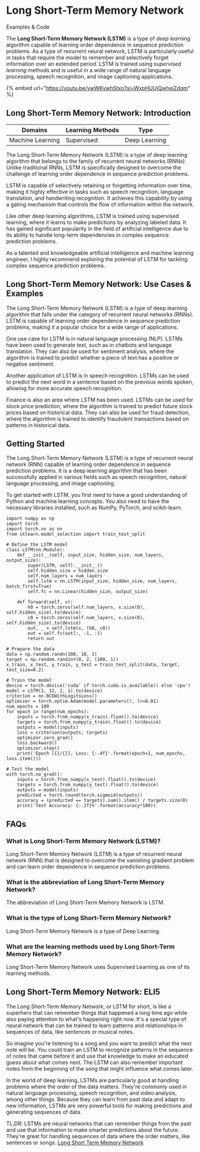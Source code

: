 # Long Short-Term Memory Network

Examples & Code

The **Long Short-Term Memory Network (LSTM)** is a type of _deep learning_ algorithm capable of learning order dependence in sequence prediction problems. As a type of recurrent neural network, LSTM is particularly useful in tasks that require the model to remember and selectively forget information over an extended period. LSTM is trained using _supervised learning_ methods and is useful in a wide range of natural language processing, speech recognition, and image captioning applications.

{% embed url="https://youtu.be/ywWKywhStxo?si=WxpHUUjQwheiZdqm" %}

## Long Short-Term Memory Network: Introduction

| Domains          | Learning Methods | Type          |
| ---------------- | ---------------- | ------------- |
| Machine Learning | Supervised       | Deep Learning |

The Long Short-Term Memory Network (LSTM) is a type of deep learning algorithm that belongs to the family of recurrent neural networks (RNNs). Unlike traditional RNNs, LSTM is specifically designed to overcome the challenge of learning order dependence in sequence prediction problems.

LSTM is capable of selectively retaining or forgetting information over time, making it highly effective in tasks such as speech recognition, language translation, and handwriting recognition. It achieves this capability by using a gating mechanism that controls the flow of information within the network.

Like other deep learning algorithms, LSTM is trained using supervised learning, where it learns to make predictions by analyzing labeled data. It has gained significant popularity in the field of artificial intelligence due to its ability to handle long-term dependencies in complex sequence prediction problems.

As a talented and knowledgeable artificial intelligence and machine learning engineer, I highly recommend exploring the potential of LSTM for tackling complex sequence prediction problems.

## Long Short-Term Memory Network: Use Cases & Examples

The Long Short-Term Memory Network (LSTM) is a type of deep learning algorithm that falls under the category of recurrent neural networks (RNNs). LSTM is capable of learning order dependence in sequence prediction problems, making it a popular choice for a wide range of applications.

One use case for LSTM is in natural language processing (NLP). LSTMs have been used to generate text, such as in chatbots and language translation. They can also be used for sentiment analysis, where the algorithm is trained to predict whether a piece of text has a positive or negative sentiment.

Another application of LSTM is in speech recognition. LSTMs can be used to predict the next word in a sentence based on the previous words spoken, allowing for more accurate speech recognition.

Finance is also an area where LSTM has been used. LSTMs can be used for stock price prediction, where the algorithm is trained to predict future stock prices based on historical data. They can also be used for fraud detection, where the algorithm is trained to identify fraudulent transactions based on patterns in historical data.

## Getting Started

The Long Short-Term Memory Network (LSTM) is a type of recurrent neural network (RNN) capable of learning order dependence in sequence prediction problems. It is a deep learning algorithm that has been successfully applied in various fields such as speech recognition, natural language processing, and image captioning.

To get started with LSTM, you first need to have a good understanding of Python and machine learning concepts. You also need to have the necessary libraries installed, such as NumPy, PyTorch, and scikit-learn.

```
import numpy as np
import torch
import torch.nn as nn
from sklearn.model_selection import train_test_split

# Define the LSTM model
class LSTM(nn.Module):
    def __init__(self, input_size, hidden_size, num_layers, output_size):
        super(LSTM, self).__init__()
        self.hidden_size = hidden_size
        self.num_layers = num_layers
        self.lstm = nn.LSTM(input_size, hidden_size, num_layers, batch_first=True)
        self.fc = nn.Linear(hidden_size, output_size)

    def forward(self, x):
        h0 = torch.zeros(self.num_layers, x.size(0), self.hidden_size).to(device)
        c0 = torch.zeros(self.num_layers, x.size(0), self.hidden_size).to(device)
        out, _ = self.lstm(x, (h0, c0))
        out = self.fc(out[:, -1, :])
        return out

# Prepare the data
data = np.random.randn(100, 10, 1)
target = np.random.randint(0, 2, (100, 1))
x_train, x_test, y_train, y_test = train_test_split(data, target, test_size=0.2)

# Train the model
device = torch.device('cuda' if torch.cuda.is_available() else 'cpu')
model = LSTM(1, 32, 2, 1).to(device)
criterion = nn.BCEWithLogitsLoss()
optimizer = torch.optim.Adam(model.parameters(), lr=0.01)
num_epochs = 100
for epoch in range(num_epochs):
    inputs = torch.from_numpy(x_train).float().to(device)
    targets = torch.from_numpy(y_train).float().to(device)
    outputs = model(inputs)
    loss = criterion(outputs, targets)
    optimizer.zero_grad()
    loss.backward()
    optimizer.step()
    print('Epoch [{}/{}], Loss: {:.4f}'.format(epoch+1, num_epochs, loss.item()))

# Test the model
with torch.no_grad():
    inputs = torch.from_numpy(x_test).float().to(device)
    targets = torch.from_numpy(y_test).float().to(device)
    outputs = model(inputs)
    predicted = torch.round(torch.sigmoid(outputs))
    accuracy = (predicted == targets).sum().item() / targets.size(0)
    print('Test Accuracy: {:.2f}%'.format(accuracy*100))

```

## FAQs

### What is Long Short-Term Memory Network (LSTM)?

Long Short-Term Memory Network (LSTM) is a type of recurrent neural network (RNN) that is designed to overcome the vanishing gradient problem and can learn order dependence in sequence prediction problems.

### What is the abbreviation of Long Short-Term Memory Network?

The abbreviation of Long Short-Term Memory Network is LSTM.

### What is the type of Long Short-Term Memory Network?

Long Short-Term Memory Network is a type of Deep Learning.

### What are the learning methods used by Long Short-Term Memory Network?

Long Short-Term Memory Network uses Supervised Learning as one of its learning methods.

## Long Short-Term Memory Network: ELI5

The Long Short-Term Memory Network, or LSTM for short, is like a superhero that can remember things that happened a long time ago while also paying attention to what's happening right now. It's a special type of neural network that can be trained to learn patterns and relationships in sequences of data, like sentences or musical notes.

So imagine you're listening to a song and you want to predict what the next note will be. You could train an LSTM to recognize patterns in the sequence of notes that came before it and use that knowledge to make an educated guess about what comes next. The LSTM can also remember important notes from the beginning of the song that might influence what comes later.

In the world of deep learning, LSTMs are particularly good at handling problems where the order of the data matters. They're commonly used in natural language processing, speech recognition, and video analysis, among other things. Because they can learn from past data and adapt to new information, LSTMs are very powerful tools for making predictions and generating sequences of data.

TL;DR: LSTMs are neural networks that can remember things from the past and use that information to make smarter predictions about the future. They're great for handling sequences of data where the order matters, like sentences or songs. [Long Short Term Memory Network](https://serp.ai/long-short-term-memory-network/)
